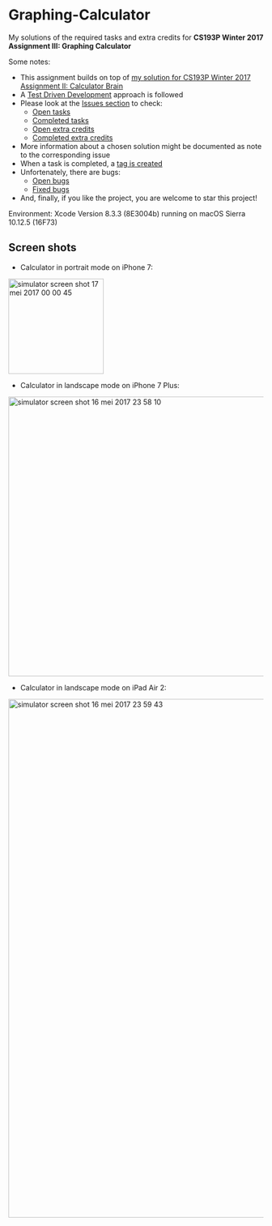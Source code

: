 # Graphing-Calculator
My solutions of the required tasks and extra credits for **CS193P Winter 2017 Assignment III: Graphing Calculator**

Some notes:
* This assignment builds on top of [my solution for CS193P Winter 2017 Assignment II: Calculator Brain](https://github.com/petervanhoef/Calculator-Brain)
* A [Test Driven Development](https://en.wikipedia.org/wiki/Test-driven_development) approach is followed
* Please look at the [Issues section](https://github.com/petervanhoef/Graphing-Calculator/issues) to check:
  * [Open tasks](https://github.com/petervanhoef/Graphing-Calculator/issues?q=is%3Aopen+is%3Aissue+label%3Atask)
  * [Completed tasks](https://github.com/petervanhoef/Graphing-Calculator/issues?q=is%3Aissue+is%3Aclosed+label%3Atask)
  * [Open extra credits](https://github.com/petervanhoef/Graphing-Calculator/issues?q=is%3Aopen+is%3Aissue+label%3A%22extra%20credit%22)
  * [Completed extra credits](https://github.com/petervanhoef/Graphing-Calculator/issues?q=is%3Aissue+is%3Aclosed+label%3A%22extra%20credit%22)
* More information about a chosen solution might be documented as note to the corresponding issue
* When a task is completed, a [tag is created](https://github.com/petervanhoef/Graphing-Calculator/releases)
* Unfortenately, there are bugs:
  * [Open bugs](https://github.com/petervanhoef/Graphing-Calculator/issues?q=is%3Aopen+is%3Aissue+label%3Abug)
  * [Fixed bugs](https://github.com/petervanhoef/Graphing-Calculator/issues?q=is%3Aissue+is%3Aclosed+label%3Abug)
* And, finally, if you like the project, you are welcome to star this project!

Environment: Xcode Version 8.3.3 (8E3004b) running on macOS Sierra 10.12.5 (16F73)

## Screen shots
* Calculator in portrait mode on iPhone 7:
<img width="188" alt="simulator screen shot 17 mei 2017 00 00 45" src="https://cloud.githubusercontent.com/assets/24625595/26130217/f1cf9024-3a93-11e7-8434-7709a976683d.png">

* Calculator in landscape mode on iPhone 7 Plus:
<img width="552" alt="simulator screen shot 16 mei 2017 23 58 10" src="https://cloud.githubusercontent.com/assets/24625595/26130212/ed239b88-3a93-11e7-8cde-942a4ed4ef9d.png">

* Calculator in landscape mode on iPad Air 2:
<img width="1024" alt="simulator screen shot 16 mei 2017 23 59 43" src="https://cloud.githubusercontent.com/assets/24625595/26130214/ef687b66-3a93-11e7-86a6-f31b9c46baee.png">
